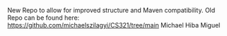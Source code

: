New Repo to allow for improved structure and Maven compatibility.
Old Repo can be found here: https://github.com/michaelszilagyi/CS321/tree/main
Michael
Hiba
Miguel

